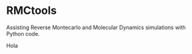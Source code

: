 # RMCtools

Assisting Reverse Montecarlo and Molecular Dynamics simulations with Python code.


Hola 

